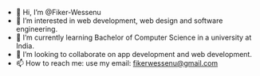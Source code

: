 - 👋 Hi, I’m @Fiker-Wessenu
- 👀 I’m interested in web development, web design and software engineering.
- 🌱 I’m currently learning Bachelor of Computer Science in a university at India. 
- 💞️ I’m looking to collaborate on app development and web development.
- 📫 How to reach me: use my email: fikerwessenu@gmail.com

<!---
Fiker-Wessenu/Fiker-Wessenu is a ✨ special ✨ repository because its `README.md` (this file) appears on your GitHub profile.
You can click the Preview link to take a look at your changes.
--->
